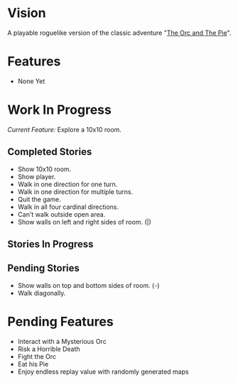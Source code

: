 Vision
======
A playable roguelike version of the classic adventure
"[The Orc and The Pie](http://www.instantdungeon.com/node/4)".

Features
========

* None Yet

Work In Progress
================

*Current Feature:* Explore a 10x10 room.

Completed Stories
-----------------
* Show 10x10 room.
* Show player.
* Walk in one direction for one turn.
* Walk in one direction for multiple turns.
* Quit the game.
* Walk in all four cardinal directions.
* Can't walk outside open area.
* Show walls on left and right sides of room. (|)

Stories In Progress
-------------------

Pending Stories
---------------
* Show walls on top and bottom sides of room. (-)
* Walk diagonally.

Pending Features
================
* Interact with a Mysterious Orc
* Risk a Horrible Death
* Fight the Orc
* Eat his Pie
* Enjoy endless replay value with randomly generated maps
